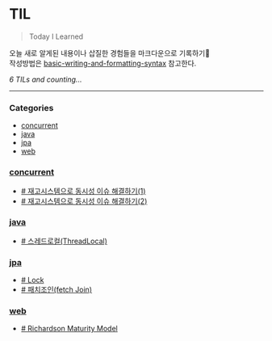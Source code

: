 # TIL
> Today I Learned

오늘 새로 알게된 내용이나 삽질한 경험들을 마크다운으로 기록하기📝 </br>
작성방법은 [basic-writing-and-formatting-syntax][1] 참고한다.


_6 TILs and counting..._

---

### Categories

- [concurrent](#concurrent)
- [java](#java)
- [jpa](#jpa)
- [web](#web)

### [concurrent](#concurrent)
- [# 재고시스템으로 동시성 이슈 해결하기(1)](concurrent/동시성_이슈_해결방법(1).md)
- [# 재고시스템으로 동시성 이슈 해결하기(2)](concurrent/동시성_이슈_해결방법(2).md)

### [java](#java)
- [# 스레드로컬(ThreadLocal)](java/ThreadLocal.md)

### [jpa](#jpa)
- [# Lock](jpa/Lock.md)
- [# 패치조인(fetch Join)](jpa/fetchJoin.md)

### [web](#web)
- [# Richardson Maturity Model](web/Richardson-Maturity-Model.md)

[1]: https://docs.github.com/ko/get-started/writing-on-github/getting-started-with-writing-and-formatting-on-github/basic-writing-and-formatting-syntax
[2]: https://github.com/jbranchaud/til

